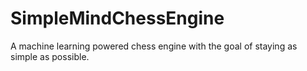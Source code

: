 # SimpleMindChessEngine
A machine learning powered chess engine with the goal of staying as simple as possible.
